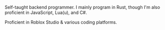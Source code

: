 Self-taught backend programmer. I mainly program in Rust, though I'm also proficient in JavaScript, Lua(u), and C#.

Proficient in Roblox Studio & various coding platforms.
